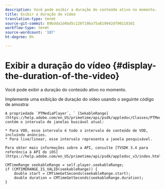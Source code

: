 ```yaml
---
description: Você pode exibir a duração do conteúdo ativo no momento.
title: Exibir a duração do vídeo
translation-type: tm+mt
source-git-commit: 89bdda1d4bd5c126f19ba75a819942df901183d1
workflow-type: tm+mt
source-wordcount: '107'
ht-degree: 0%

---
```



# Exibir a duração do vídeo {#display-the-duration-of-the-video}

Você pode exibir a duração do conteúdo ativo no momento.

Implemente uma exibição de duração do vídeo usando o seguinte código de amostra:

    A propriedade `PTMediaPlayer`, ` [SekableRange](https://help.adobe.com/en_US/primetime/api/psdk/appledoc/Classes/PTMediaPlayer.html#//api/name/seekableRange)`, contém o intervalo de janelas buscável atual:
    
    * Para VOD, esse intervalo é todo o intervalo de conteúdo de VOD, incluindo anúncios.
    * Para live/linear, esse intervalo representa a janela pesquisável.
    
    Para obter mais informações sobre a API, consulte [TVSDK 3.4 para referência à API do iOS](https://help.adobe.com/en_US/primetime/api/psdk/appledoc_v3/index.html)

<!--<a id="example_A153BE3AC03F43C6BF3A156316A08CD3"></a>-->

```
CMTimeRange seekableRange = self.player.seekableRange;  
if (CMTIMERANGE_IS_VALID(seekableRange)) { 
    double start = CMTimeGetSeconds(seekableRange.start);  
    double duration = CMTimeGetSeconds(seekableRange.duration); 
}
```
